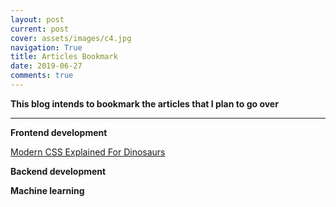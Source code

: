 ```yaml
---
layout: post
current: post
cover: assets/images/c4.jpg
navigation: True
title: Articles Bookmark
date: 2019-06-27
comments: true
---
```



**This blog intends to bookmark the articles that I plan to go over**

------------------

**Frontend development**

<a href="https://medium.com/actualize-network/modern-css-explained-for-dinosaurs-5226febe3525" style="font-weight: normal;">Modern CSS Explained For Dinosaurs</a>


**Backend development**




**Machine learning**